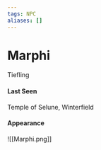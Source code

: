 ```yaml
---
tags: NPC
aliases: []
---
```

# Marphi
Tiefling

#### Last Seen
Temple of Selune, Winterfield

#### Appearance
![[Marphi.png]]
